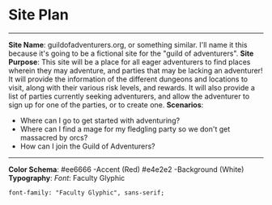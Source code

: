 # Site Plan
---
**Site Name**:
guildofadventurers.org, or something similar.  I'll name it this because it's going to be a fictional site for the "guild of adventurers".
**Site Purpose**:
This site will be a place for all eager adventurers to find places wherein they may adventure, and parties that may be lacking an adventurer!  It will provide the information of the different dungeons and locations to visit, along with their various risk levels, and rewards.  It will also provide a list of parties currently seeking adventurers, and allow the adventurer to sign up for one of the parties, or to create one.
**Scenarios**:
- Where can I go to get started with adventuring?
- Where can I find a mage for my fledgling party so we don't get massacred by orcs?
- How can I join the Guild of Adventurers?
---
**Color Schema**:
#ee6666 -Accent (Red)
#e4e2e2 -Background (White)
**Typography**:
*Font*: Faculty Glyphic

`font-family: "Faculty Glyphic", sans-serif;`